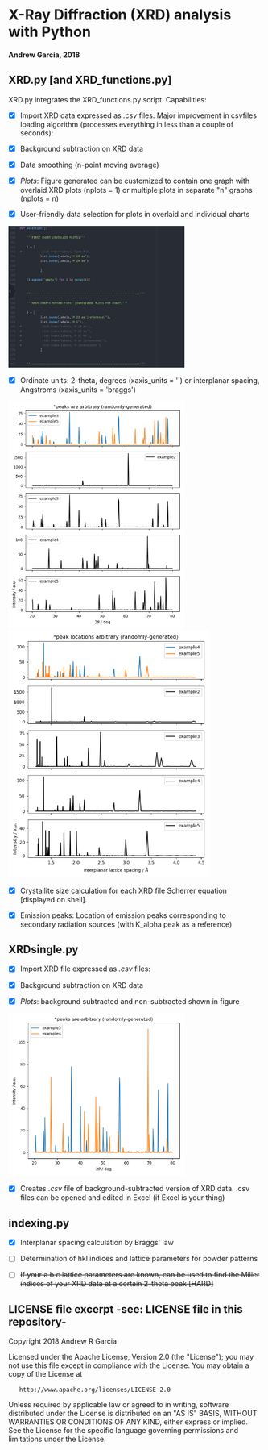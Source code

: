 # X-Ray Diffraction (XRD) analysis with Python
#### Andrew Garcia, 2018

## XRD.py [and XRD_functions.py]
XRD.py integrates the XRD_functions.py script. Capabilities:

- [x] Import XRD data expressed as *.csv* files. Major improvement in csvfiles loading algorithm (processes everything in less than a couple of seconds):

- [x] Background subtraction on XRD data

- [x] Data smoothing (n-point moving average)

- [x] *Plots*: Figure generated can be customized to contain one graph with overlaid XRD plots (nplots = 1) or multiple plots in separate "n" graphs (nplots = n)

- [x] User-friendly data selection for plots in overlaid and individual charts

<img src="XRD_data_selection.png" alt="drawing" width="350"/>

- [x] Ordinate units: 2-theta, degrees (xaxis_units = '') or interplanar spacing, Angstroms (xaxis_units = 'braggs')

<img src="XRD_Figure_1.png" alt="drawing" width="350"/><img src="XRD_Figure_2.png" alt="drawing" width="400"/>


- [x] Crystallite size calculation for each XRD file
Scherrer equation [displayed on shell].

- [x] Emission peaks: Location of emission peaks corresponding to secondary radiation sources (with K_alpha peak as a reference)

## XRDsingle.py

- [x] Import XRD file expressed as *.csv* files:

- [x] Background subtraction on XRD data

- [x] *Plots*: background subtracted and non-subtracted shown in figure

<img src="XRDsingle_Figure_1.png" alt="drawing" width="350"/>

- [x] Creates *.csv* file of background-subtracted version of XRD data. .csv files can be opened and edited in Excel (if Excel is your thing)

## indexing.py

- [x] Interplanar spacing calculation by Braggs' law

- [ ] Determination of hkl indices and lattice parameters for powder patterns

- [ ]  ~~If your a b c lattice parameters are known, can be used to find the Miller indices of your XRD data at a certain 2-theta peak [HARD]~~



## LICENSE file excerpt -see: LICENSE file in this repository-

   Copyright 2018 Andrew R Garcia

   Licensed under the Apache License, Version 2.0 (the "License");
   you may not use this file except in compliance with the License.
   You may obtain a copy of the License at

       http://www.apache.org/licenses/LICENSE-2.0

   Unless required by applicable law or agreed to in writing, software
   distributed under the License is distributed on an "AS IS" BASIS,
   WITHOUT WARRANTIES OR CONDITIONS OF ANY KIND, either express or implied.
   See the License for the specific language governing permissions and
   limitations under the License.
